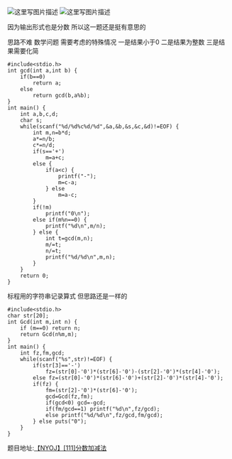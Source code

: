 ![这里写图片描述](http://img.blog.csdn.net/20160130005914493)
![这里写图片描述](http://img.blog.csdn.net/20160130005919899)

因为输出形式也是分数
所以这一题还是挺有意思的

思路不难 数学问题
需要考虑的特殊情况
一是结果小于0
二是结果为整数
三是结果需要化简
```
#include<stdio.h>
int gcd(int a,int b) {
	if(b==0)
		return a;
	else
		return gcd(b,a%b);
}
int main() {
	int a,b,c,d;
	char s;
	while(scanf("%d/%d%c%d/%d",&a,&b,&s,&c,&d)!=EOF) {
		int m,n=b*d;
		a*=n/b;
		c*=n/d;
		if(s=='+')
			m=a+c;
		else {
			if(a<c) {
				printf("-");
				m=c-a;
			} else
				m=a-c;
		}
		if(!m)
			printf("0\n");
		else if(m%n==0) {
			printf("%d\n",m/n);
		} else {
			int t=gcd(m,n);
			m/=t;
			n/=t;
			printf("%d/%d\n",m,n);
		}
	}
	return 0;
}

```

标程用的字符串记录算式
但思路还是一样的

```
#include<stdio.h>
char str[20];
int Gcd(int m,int n) {
	if (m==0) return n;
	return Gcd(n%m,m);
}
int main() {
	int fz,fm,gcd;
	while(scanf("%s",str)!=EOF) {
		if(str[3]=='-')
			fz=(str[0]-'0')*(str[6]-'0')-(str[2]-'0')*(str[4]-'0');
		else fz=(str[0]-'0')*(str[6]-'0')+(str[2]-'0')*(str[4]-'0');
		if(fz) {
			fm=(str[2]-'0')*(str[6]-'0');
			gcd=Gcd(fz,fm);
			if(gcd<0) gcd=-gcd;
			if(fm/gcd==1) printf("%d\n",fz/gcd);
			else printf("%d/%d\n",fz/gcd,fm/gcd);
		} else puts("0");
	}
}
```


题目地址:[【NYOJ】[111]分数加减法](http://acm.nyist.net/JudgeOnline/problem.php?pid=111)
